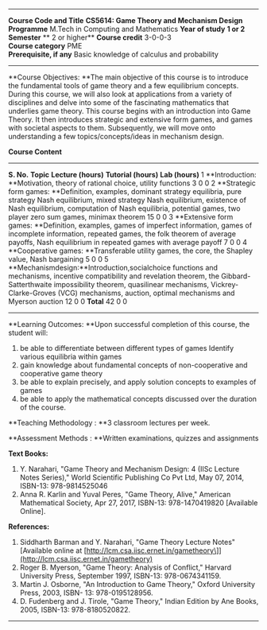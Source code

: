   --------------------------- ---------------------------------------------- ------------------- ------------ -------------- ------------------
  **Course Code and Title**   **CS5614: Game Theory and Mechanism Design**                                                   
  **Programme**               M.Tech in Computing and Mathematics            **Year of study**   **1 or 2**   **Semester**   ** 2 or higher**
  **Course credit**           3-0-0-3                                                                                        
  **Course category**         PME                                                                                            
  **Prerequisite, if any**    Basic knowledge of calculus and probability                                                    
  --------------------------- ---------------------------------------------- ------------------- ------------ -------------- ------------------

**Course Objectives: **The main objective of this course is to introduce
the fundamental tools of game theory and a few equilibrium concepts.
During this course, we will also look at applications from a variety of
disciplines and delve into some of the fascinating mathematics that
underlies game theory. This course begins with an introduction into Game
Theory. It then introduces strategic and extensive form games, and games
with societal aspects to them. Subsequently, we will move onto
understanding a few topics/concepts/ideas in mechanism design.

**Course Content**

  ------------ ------------------------------------------------------------------------------------------------------------------------------------------------------------------------------------------------------------------------------------------------------------------------------------------- --------------------- ---------------------- -----------------
  **S. No.**   **Topic**                                                                                                                                                                                                                                                                                   **Lecture (hours)**   **Tutorial (hours)**   **Lab (hours)**
  1            **Introduction: **Motivation, theory of rational choice, utility functions                                                                                                                                                                                                                  3                     0                      0
  2            **Strategic form games: **Definition, examples, dominant strategy equilibria, pure strategy Nash equilibrium, mixed strategy Nash equilibrium, existence of Nash equilibrium, computation of Nash equilibria, potential games, two player zero sum games, minimax theorem                   15                    0                      0
  3            **Extensive form games: **Definition, examples, games of imperfect information, games of incomplete information, repeated games, the folk theorem of average payoffs, Nash equilibrium in repeated games with average payoff                                                                7                     0                      0
  4            **Cooperative games: **Transferable utility games, the core, the Shapley value, Nash bargaining                                                                                                                                                                                             5                     0                      0
  5            **Mechanismdesign:**Introduction,socialchoice functions and mechanisms, incentive compatibility and revelation theorem, the Gibbard-Satterthwaite impossibility theorem, quasilinear mechanisms, Vickrey- Clarke-Groves (VCG) mechanisms, auction, optimal mechanisms and Myerson auction   12                    0                      0
               **Total**                                                                                                                                                                                                                                                                                   42                    0                      0
  ------------ ------------------------------------------------------------------------------------------------------------------------------------------------------------------------------------------------------------------------------------------------------------------------------------------- --------------------- ---------------------- -----------------

**Learning Outcomes: **Upon successful completion of this course, the
student will:

1.  be able to differentiate between different types of games Identify
    various equilibria within games
2.  gain knowledge about fundamental concepts of non-cooperative and
    cooperative game theory
3.  be able to explain precisely, and apply solution concepts to
    examples of games
4.  be able to apply the mathematical concepts discussed over the
    duration of the course.

**Teaching Methodology : **3 classroom lectures per week.

**Assessment Methods : **Written examinations, quizzes and assignments

**Text Books:**

1.  Y. Narahari, "Game Theory and Mechanism Design: 4 (IISc Lecture
    Notes Series)," World Scientific Publishing Co Pvt Ltd, May 07,
    2014, ISBN-13: 978-9814525046
2.  Anna R. Karlin and Yuval Peres, "Game Theory, Alive," American
    Mathematical Society, Apr 27, 2017, ISBN-13: 978-1470419820
    \[Available Online\].

**References:**

1.  Siddharth Barman and Y. Narahari, "Game Theory Lecture Notes"
    \[Available online at
    [http://lcm.csa.iisc.ernet.in/gametheory\]](http://lcm.csa.iisc.ernet.in/gametheory)
2.  Roger B. Myerson, "Game Theory: Analysis of Conflict," Harvard
    University Press, September 1997, ISBN-13: 978-0674341159.
3.  Martin J. Osborne, "An Introduction to Game Theory," Oxford
    University Press, 2003, ISBN- 13: 978-0195128956.
4.  D. Fudenberg and J. Tirole, "Game Theory," Indian Edition by Ane
    Books, 2005, ISBN-13: 978-8180520822.

  --------------------------- ----------------------------------------- ------------------- ------------- -------------- -----------------
